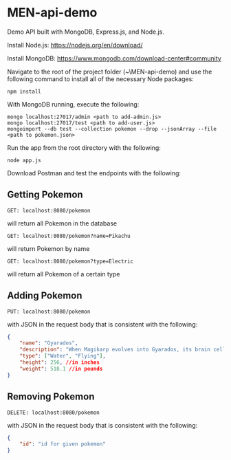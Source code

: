 # MEN-api-demo
Demo API built with MongoDB, Express.js, and Node.js.

Install Node.js:
https://nodejs.org/en/download/

Install MongoDB:
https://www.mongodb.com/download-center#community

Navigate to the root of the project folder (~\MEN-api-demo) and use the following command to
install all of the necessary Node packages:
```
npm install
```

With MongoDB running, execute the following:
```
mongo localhost:27017/admin <path to add-admin.js>
mongo localhost:27017/test <path to add-user.js>
mongoimport --db test --collection pokemon --drop --jsonArray --file <path to pokemon.json>
```

Run the app from the root directory with the following:
```
node app.js
```

Download Postman and test the endpoints with the following:

## Getting Pokemon
```
GET: localhost:8080/pokemon
```
will return all Pokemon in the database

```
GET: localhost:8080/pokemon?name=Pikachu
```
will return Pokemon by name

```
GET: localhost:8080/pokemon?type=Electric
```
will return all Pokemon of a certain type

## Adding Pokemon
```
PUT: localhost:8080/pokemon
```
with JSON in the request body that is consistent with the following:
```JSON
{
    "name": "Gyarados",
    "description": "When Magikarp evolves into Gyarados, its brain cells undergo a structural transformation. It is said that this transformation is to blame for this Pokémon's wildly violent nature.",
    "type": ["Water", "Flying"],
    "height": 256, //in inches
    "weight": 518.1 //in pounds
}
```

## Removing Pokemon
```
DELETE: localhost:8080/pokemon
```
with JSON in the request body that is consistent with the following:
```JSON
{
    "id": "id for given pokemon"
}
```